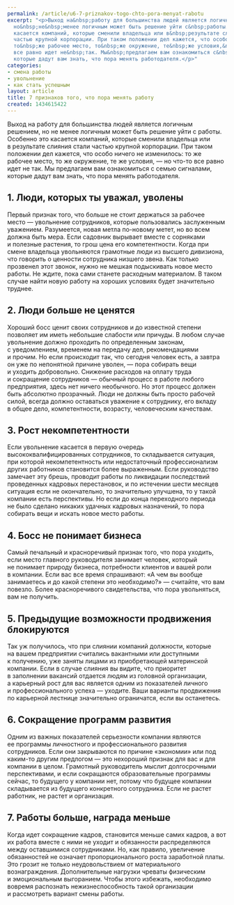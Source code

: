 ```yaml
---
permalink: /article/u6-7-priznakov-togo-chto-pora-menyat-rabotu
excerpt: "<p>Выход на&nbsp;работу для большинства людей является логичным решением,
  но&nbsp;не&nbsp;менее логичным может быть решение уйти с&nbsp;работы. Особенно это
  касается компаний, которые сменили владельца или в&nbsp;результате слияния стали
  частью крупной корпорации. При таком положении дел кажется, что особо ничего не&nbsp;изменилось:
  то&nbsp;же рабочее место, то&nbsp;же окружение, те&nbsp;же условия,&nbsp;— но&nbsp;что-то
  все равно идет не&nbsp;так. Мы&nbsp;предлагаем вам ознакомиться с&nbsp;семью сигналами,
  которые дадут вам знать, что пора менять работодателя.</p>"
categories:
- смена работы
- увольнение
- как стать успешным
layout: article
title: 7 признаков того, что пора менять работу
created: 1434615422
---
```

Выход на работу для большинства людей является логичным решением, но не менее логичным может быть решение уйти с работы. Особенно это касается компаний, которые сменили владельца или в результате слияния стали частью крупной корпорации. При таком положении дел кажется, что особо ничего не изменилось: то же рабочее место, то же окружение, те же условия, — но что-то все равно идет не так. Мы предлагаем вам ознакомиться с семью сигналами, которые дадут вам знать, что пора менять работодателя.

## 1. Люди, которых ты уважал, уволены ##

Первый признак того, что больше не стоит держаться за рабочее место — увольнение сотрудников, которые пользовались заслуженным уважением. Разумеется, новая метла по-новому метет, но во всем должна быть мера. Если садовник вырывает вместе с сорняками и полезные растения, то грош цена его компетентности. Когда при смене владельца увольняются грамотные люди из высшего дивизиона, что говорить о ценности сотрудника низшего звена. Как только прозвенел этот звонок, нужно не мешкая подыскивать новое место работы. Не ждите, пока сами станете расходным материалом. В таком случае найти новую работу на хороших условиях будет значительно труднее.

## 2. Люди больше не ценятся ##

Хороший босс ценит своих сотрудников и до известной степени позволяет им иметь небольшие слабости или причуды. В любом случае увольнение должно проходить по определенным законам, с уведомлением, временем на передачу дел, рекомендациями и прочим. Но если происходит так, что сегодня человек есть, а завтра он уже по непонятной причине уволен, — пора собирать вещи и уходить добровольно. Снижение расходов на оплату труда и сокращение сотрудников — обычный процесс в работе любого предприятия, здесь нет ничего необычного. Но этот процесс должен быть абсолютно прозрачный. Люди не должны быть просто рабочей силой, всегда должно оставаться уважение к сотруднику, его вкладу в общее дело, компетентности, возрасту, человеческим качествам.

## 3. Рост некомпетентности ##

Если увольнение касается в первую очередь высококвалифицированных сотрудников, то складывается ситуация, при которой некомпетентность или недостаточный профессионализм других работников становится более выраженным. Если руководство замечает эту брешь, проводит работы по ликвидации последствий проведенных кадровых перестановок, и по истечении шести месяцев ситуация если не окончательно, то значительно улучшена, то у такой компании есть перспективы. Но если до конца переходного периода не было сделано никаких удачных кадровых назначений, то пора собирать вещи и искать новое место работы.

## 4. Босс не понимает бизнеса ##

Самый печальный и красноречивый признак того, что пора уходить, если место главного руководителя занимает человек, который не понимает природу бизнеса, потребности клиентов и вашей роли в компании. Если вас все время спрашивают: «А чем вы вообще занимаетесь и до какой степени это необходимо?» — считайте, что вам повезло. Более красноречивого свидетельства, что пора увольняться, вам не получить.

## 5. Предыдущие возможности продвижения блокируются ##

Так уж получилось, что при слиянии компаний должности, которые на вашем предприятии считались вакантными или доступными к получению, уже заняты лицами из приобретающей материнской компании. Если в случае слияния вы видите, что приоритет в заполнении вакансий отдается людям из головной организации, а карьерный рост для вас является одним из показателей личного и профессионального успеха — уходите. Ваши варианты продвижения по карьерной лестнице значительно ограничатся, если вы останетесь.

## 6. Сокращение программ развития ##

Одним из важных показателей серьезности компании являются ее программы личностного и профессионального развития сотрудников. Если они закрываются по причине «экономии» или под каким-то другим предлогом — это нехороший признак для вас и для компании в целом. Грамотный руководитель мыслит долгосрочными перспективами, и если сокращаются образовательные программы сейчас, то будущего у компании нет, потому что будущее компании складывается из будущего конкретного сотрудника. Если не растет работник, не растет и организация.

## 7. Работы больше, награда меньше ##

Когда идет сокращение кадров, становится меньше самих кадров, а вот их работа вместе с ними не уходит и обязанности распределяются между оставшимися сотрудниками. Но, как правило, увеличение обязанностей не означает пропорционального роста заработной платы. Это грозит не только неудовольствием от материального вознаграждения. Дополнительные нагрузки чреваты физическим и эмоциональным выгоранием. Чтобы этого избежать, необходимо вовремя распознать нежизнеспособность такой организации и рассмотреть вариант смены работы.
